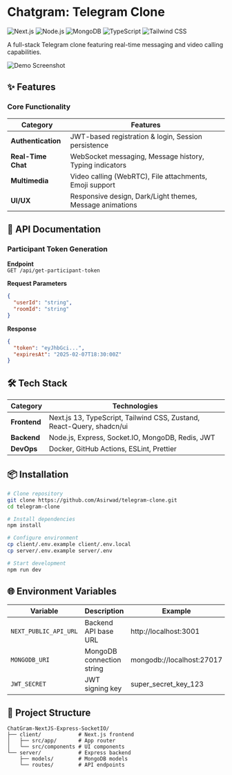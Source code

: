 # Chatgram: Telegram Clone

![Next.js](https://img.shields.io/badge/Next.js-000000?logo=nextdotjs&logoColor=white)
![Node.js](https://img.shields.io/badge/Node.js-339933?logo=nodedotjs&logoColor=white)
![MongoDB](https://img.shields.io/badge/MongoDB-47A248?logo=mongodb&logoColor=white)
![TypeScript](https://img.shields.io/badge/TypeScript-3178C6?logo=typescript&logoColor=white)
![Tailwind CSS](https://img.shields.io/badge/Tailwind_CSS-06B6D4?logo=tailwindcss&logoColor=white)

A full-stack Telegram clone featuring real-time messaging and video calling capabilities.

![Demo Screenshot](https://github.com/alishirani1384/chatgram/blob/main/demo.gif)

## ✨ Features

### Core Functionality
| Category              | Features                                                                 |
|-----------------------|--------------------------------------------------------------------------|
| **Authentication**    | JWT-based registration & login, Session persistence                     |
| **Real-Time Chat**    | WebSocket messaging, Message history, Typing indicators                 |
| **Multimedia**        | Video calling (WebRTC), File attachments, Emoji support                 |
| **UI/UX**             | Responsive design, Dark/Light themes, Message animations                |

## 🚀 API Documentation

### Participant Token Generation
**Endpoint**  
`GET /api/get-participant-token`

**Request Parameters**
```json
{
  "userId": "string",
  "roomId": "string"
}
```

**Response**
```json
{
  "token": "eyJhbGci...",
  "expiresAt": "2025-02-07T18:30:00Z"
}
```

## 🛠️ Tech Stack

| Category  | Technologies                                                                 |
|-----------|------------------------------------------------------------------------------|
| **Frontend** | Next.js 13, TypeScript, Tailwind CSS, Zustand, React-Query, shadcn/ui       |
| **Backend**  | Node.js, Express, Socket.IO, MongoDB, Redis, JWT                           |
| **DevOps**   | Docker, GitHub Actions, ESLint, Prettier                                    |

## 📦 Installation

```bash
# Clone repository
git clone https://github.com/Asirwad/telegram-clone.git
cd telegram-clone

# Install dependencies
npm install

# Configure environment
cp client/.env.example client/.env.local
cp server/.env.example server/.env

# Start development
npm run dev
```

## 🌐 Environment Variables

| Variable                | Description                         | Example              |
|-------------------------|-------------------------------------|----------------------|
| `NEXT_PUBLIC_API_URL`   | Backend API base URL                | http://localhost:3001 |
| `MONGODB_URI`           | MongoDB connection string           | mongodb://localhost:27017 |
| `JWT_SECRET`            | JWT signing key                     | super_secret_key_123 |

## 📁 Project Structure

```
ChatGram-NextJS-Express-SocketIO/
├── client/            # Next.js frontend
│   ├── src/app/       # App router
│   └── src/components # UI components
└── server/            # Express backend
    ├── models/        # MongoDB models
    └── routes/        # API endpoints
```
